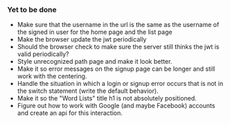 ### Yet to be done
- Make sure that the username in the url is the same as the username of the signed in user for the home page and the list page
- Make the browser update the jwt periodically
- Should the browser check to make sure the server still thinks the jwt is valid periodically?
- Style unrecognized path page and make it look better.
- Make it so error messages on the signup page can be longer and still work with the centering.
- Handle the situation in which a login or signup error occurs that is not in the switch statement (write the default behavior).
- Make it so the "Word Lists" title h1 is not absolutely positioned.
- Figure out how to work with Google (and maybe Facebook) accounts and create an api for this interaction.

